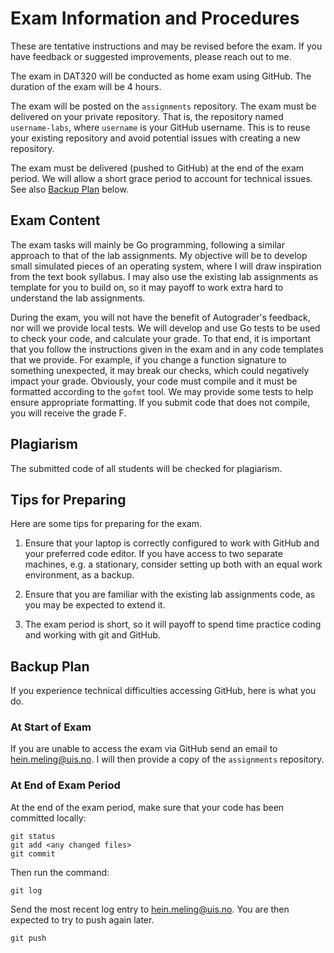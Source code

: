 # Exam Information and Procedures

These are tentative instructions and may be revised before the exam.
If you have feedback or suggested improvements, please reach out to me.

The exam in DAT320 will be conducted as home exam using GitHub.
The duration of the exam will be 4 hours.

The exam will be posted on the `assignments` repository.
The exam must be delivered on your private repository.
That is, the repository named `username-labs`, where `username` is your GitHub username.
This is to reuse your existing repository and avoid potential issues with creating a new repository.

The exam must be delivered (pushed to GitHub) at the end of the exam period.
We will allow a short grace period to account for technical issues.
See also [Backup Plan](#backup-plan) below.

## Exam Content

The exam tasks will mainly be Go programming, following a similar approach to that of the lab assignments.
My objective will be to develop small simulated pieces of an operating system, where I will draw inspiration from the text book syllabus.
I may also use the existing lab assignments as template for you to build on, so it may payoff to work extra hard to understand the lab assignments.

During the exam, you will not have the benefit of Autograder's feedback, nor will we provide local tests.
We will develop and use Go tests to be used to check your code, and calculate your grade.
To that end, it is important that you follow the instructions given in the exam and in any code templates that we provide.
For example, if you change a function signature to something unexpected, it may break our checks, which could negatively impact your grade.
Obviously, your code must compile and it must be formatted according to the `gofmt` tool.
We may provide some tests to help ensure appropriate formatting.
If you submit code that does not compile, you will receive the grade F.

## Plagiarism

The submitted code of all students will be checked for plagiarism.

## Tips for Preparing

Here are some tips for preparing for the exam.

1. Ensure that your laptop is correctly configured to work with GitHub and your preferred code editor.
   If you have access to two separate machines, e.g. a stationary, consider setting up both with an equal work environment, as a backup.

2. Ensure that you are familiar with the existing lab assignments code, as you may be expected to extend it.

3. The exam period is short, so it will payoff to spend time practice coding and working with git and GitHub.

## Backup Plan

If you experience technical difficulties accessing GitHub, here is what you do.

### At Start of Exam

If you are unable to access the exam via GitHub send an email to hein.meling@uis.no.
I will then provide a copy of the `assignments` repository.

### At End of Exam Period

At the end of the exam period, make sure that your code has been committed locally:

```console
git status
git add <any changed files>
git commit
```

Then run the command:

```console
git log
```

Send the most recent log entry to hein.meling@uis.no.
You are then expected to try to push again later.

```console
git push
```
